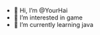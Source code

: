 - 👋 Hi, I’m @YourHai
- 👀 I’m interested in game
- 🌱 I’m currently learning java

<!---
YourHai/YourHai is a ✨ special ✨ repository because its `README.md` (this file) appears on your GitHub profile.
You can click the Preview link to take a look at your changes.
--->
